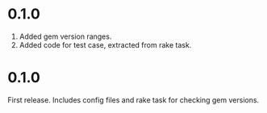 # 0.1.0

1. Added gem version ranges.
2. Added code for test case, extracted from rake task.

# 0.1.0

First release. Includes config files and rake task for checking gem versions.
